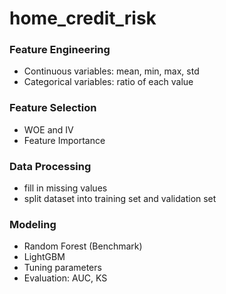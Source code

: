 # home_credit_risk

### Feature Engineering

- Continuous variables: mean, min, max, std
- Categorical variables: ratio of each value

### Feature Selection

- WOE and IV
- Feature Importance

### Data Processing

- fill in missing values
- split dataset into training set and validation set

### Modeling

- Random Forest (Benchmark)
- LightGBM
- Tuning parameters
- Evaluation: AUC, KS